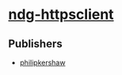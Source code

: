 # [ndg-httpsclient](https://pypi.org/project/ndg-httpsclient)



## Publishers
- [philipkershaw](https://pypi.org/user/philipkershaw)

